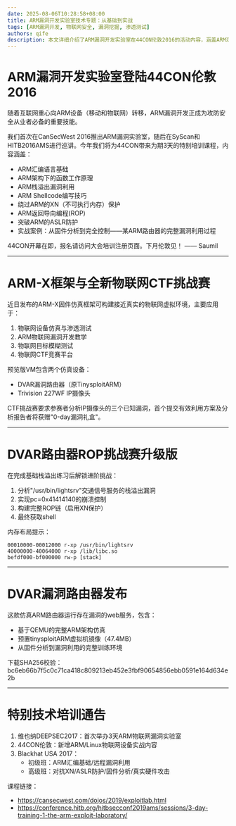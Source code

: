 ```yaml
---
date: 2025-08-06T10:28:58+08:00
title: ARM漏洞开发实验室技术专题：从基础到实战
tags: [ARM漏洞开发, 物联网安全, 漏洞挖掘, 渗透测试]
authors: qife
description: 本文详细介绍了ARM漏洞开发实验室在44CON伦敦2016的活动内容，涵盖ARM汇编语言、栈溢出、ARM Shellcode编写、绕过XN保护、ARM返回导向编程(ROP)、绕过ASLR等核心技术，并通过实战案例展示如何利用ARM路由器漏洞获取控制权。
---
```


# ARM漏洞开发实验室登陆44CON伦敦2016

随着互联网重心向ARM设备（移动和物联网）转移，ARM漏洞开发正成为攻防安全从业者必备的重要技能。

我们首次在CanSecWest 2016推出ARM漏洞实验室，随后在SyScan和HITB2016AMS进行巡讲。今年我们将为44CON带来为期3天的特别培训课程，内容涵盖：

- ARM汇编语言基础
- ARM架构下的函数工作原理
- ARM栈溢出漏洞利用
- ARM Shellcode编写技巧
- 绕过ARM的XN（不可执行内存）保护
- ARM返回导向编程(ROP)
- 突破ARM的ASLR防护
- 实战案例：从固件分析到完全控制——某ARM路由器的完整漏洞利用过程

44CON开幕在即，报名请访问大会培训注册页面。下月伦敦见！
—— Saumil

---

# ARM-X框架与全新物联网CTF挑战赛

近日发布的ARM-X固件仿真框架可构建接近真实的物联网虚拟环境，主要应用于：
1. 物联网设备仿真与渗透测试
2. ARM物联网漏洞开发教学
3. 物联网目标模糊测试
4. 物联网CTF竞赛平台

预览版VM包含两个仿真设备：
- DVAR漏洞路由器（原TinysploitARM）
- Trivision 227WF IP摄像头

CTF挑战赛要求参赛者分析IP摄像头的三个已知漏洞，首个提交有效利用方案及分析报告者将获赠"0-day漏洞礼盒"。

---

# DVAR路由器ROP挑战赛升级版

在完成基础栈溢出练习后解锁进阶挑战：
1. 分析"/usr/bin/lightsrv"交通信号服务的栈溢出漏洞
2. 实现pc=0x41414140的崩溃控制
3. 构建完整ROP链（启用XN保护）
4. 最终获取shell

内存布局提示：
```
00010000-00012000 r-xp /usr/bin/lightsrv
40000000-40064000 r-xp /lib/libc.so
befdf000-bf000000 rw-p [stack]
```

---

# DVAR漏洞路由器发布

这款仿真ARM路由器运行存在漏洞的web服务，包含：
- 基于QEMU的完整ARM架构仿真
- 预置tinysploitARM虚拟机镜像（47.4MB）
- 从固件分析到漏洞利用的完整训练环境

下载SHA256校验：
bc6eb66b7f5c0c71ca418c809213eb452e3fbf90654856ebb0591e164d634e2b

---

# 特别技术培训通告

1. 维也纳DEEPSEC2017：首次举办3天ARM物联网漏洞实验室
2. 44CON伦敦：新增ARM/Linux物联网设备实战内容
3. Blackhat USA 2017：
   - 初级班：ARM汇编基础/远程漏洞利用
   - 高级班：对抗XN/ASLR防护/固件分析/真实硬件攻击

课程链接：
- https://cansecwest.com/dojos/2019/exploitlab.html
- https://conference.hitb.org/hitbsecconf2019ams/sessions/3-day-training-1-the-arm-exploit-laboratory/